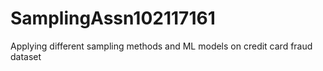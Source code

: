 # SamplingAssn102117161
Applying different sampling methods and ML models on credit card fraud dataset
